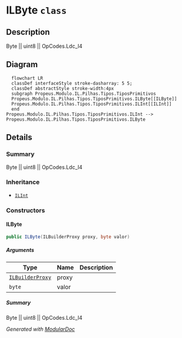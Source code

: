 # ILByte `class`

## Description
Byte || uint8 || OpCodes.Ldc_I4

## Diagram
```mermaid
  flowchart LR
  classDef interfaceStyle stroke-dasharray: 5 5;
  classDef abstractStyle stroke-width:4px
  subgraph Propeus.Modulo.IL.Pilhas.Tipos.TiposPrimitivos
  Propeus.Modulo.IL.Pilhas.Tipos.TiposPrimitivos.ILByte[[ILByte]]
  Propeus.Modulo.IL.Pilhas.Tipos.TiposPrimitivos.ILInt[[ILInt]]
  end
Propeus.Modulo.IL.Pilhas.Tipos.TiposPrimitivos.ILInt --> Propeus.Modulo.IL.Pilhas.Tipos.TiposPrimitivos.ILByte
```

## Details
### Summary
Byte || uint8 || OpCodes.Ldc_I4

### Inheritance
 - [
`ILInt`
](./propeusmoduloilpilhastipostiposprimitivos-ILInt.md)

### Constructors
#### ILByte
```csharp
public ILByte(ILBuilderProxy proxy, byte valor)
```
##### Arguments
| Type | Name | Description |
| --- | --- | --- |
| [`ILBuilderProxy`](./propeusmoduloilproxy-ILBuilderProxy.md) | proxy |   |
| `byte` | valor |   |

##### Summary
Byte || uint8 || OpCodes.Ldc_I4

*Generated with* [*ModularDoc*](https://github.com/hailstorm75/ModularDoc)
